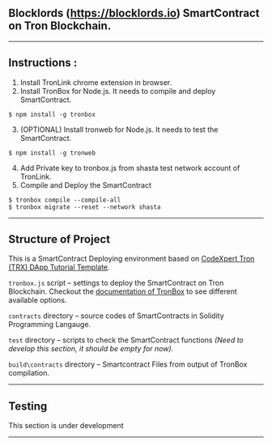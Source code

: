 ## Blocklords (https://blocklords.io) SmartContract on Tron Blockchain.

------------------------

## Instructions :

1. Install TronLink chrome extension in browser.
2. Install TronBox for Node.js. It needs to compile and deploy SmartContract.
```
$ npm install -g tronbox
```
3. (OPTIONAL) Install tronweb for Node.js. It needs to test the SmartContract.
```
$ npm install -g tronweb
```
4. Add Private key to tronbox.js from shasta test network account of TronLink.
5. Compile and Deploy the SmartContract
```
$ tronbox compile --compile-all
$ tronbox migrate --reset --network shasta
```

--------------------------

## Structure of Project

This is a SmartContract Deploying environment based on [CodeXpert Tron (TRX) DApp Tutorial Template](https://github.com/ThisIsCodeXpert/CodeXpert-Tron-DApp-Template).

`tronbox.js` script – settings to deploy the SmartContract on Tron Blockchain. Checkout the [documentation of TronBox](https://developers.tron.network/docs/tron-box-user-guide#section-basic-commands) to see different available options.

`contracts` directory – source codes of SmartContracts in Solidity Programming Langauge.

`test` directory – scripts to check the SmartContract functions *(Need to develop this section, it should be empty for now).*

`build\contracts` directory – Smartcontract Files from output of TronBox compilation.


------------------------

## Testing

This section is under development

------------------------
